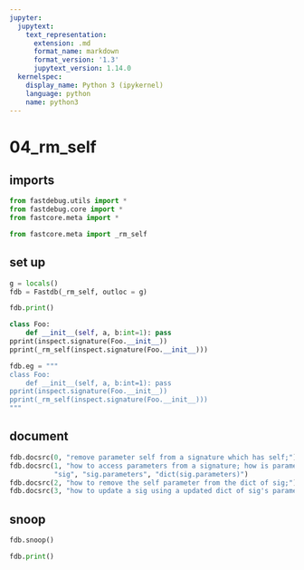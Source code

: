 ```yaml
---
jupyter:
  jupytext:
    text_representation:
      extension: .md
      format_name: markdown
      format_version: '1.3'
      jupytext_version: 1.14.0
  kernelspec:
    display_name: Python 3 (ipykernel)
    language: python
    name: python3
---
```


# 04_rm_self


## imports

```python
from fastdebug.utils import *
from fastdebug.core import *
from fastcore.meta import *
```

```python
from fastcore.meta import _rm_self
```

## set up

```python
g = locals()
fdb = Fastdb(_rm_self, outloc = g)
```

```python
fdb.print()
```

```python
class Foo:
    def __init__(self, a, b:int=1): pass
pprint(inspect.signature(Foo.__init__))
pprint(_rm_self(inspect.signature(Foo.__init__)))
```

```python
fdb.eg = """
class Foo:
    def __init__(self, a, b:int=1): pass
pprint(inspect.signature(Foo.__init__))
pprint(_rm_self(inspect.signature(Foo.__init__)))
"""
```

## document

```python
fdb.docsrc(0, "remove parameter self from a signature which has self;")
fdb.docsrc(1, "how to access parameters from a signature; how is parameters stored in sig; how to turn parameters into a dict;", \
           "sig", "sig.parameters", "dict(sig.parameters)")
fdb.docsrc(2, "how to remove the self parameter from the dict of sig;")
fdb.docsrc(3, "how to update a sig using a updated dict of sig's parameters", "sigd", "sigd.values()")
```

## snoop

```python
fdb.snoop()
```

```python
fdb.print()
```

